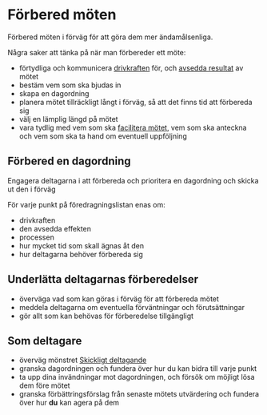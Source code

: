 # Förbered möten

<summary>
Förbered möten i förväg för att göra dem mer ändamålsenliga.
</summary>

Några saker att tänka på när man förbereder ett möte:

- förtydliga och kommunicera [drivkraften](glossary:driver) för, och [avsedda resultat](glossary:intended-outcome) av mötet
- bestäm vem som ska bjudas in
- skapa en dagordning
- planera mötet tillräckligt långt i förväg, så att det finns tid att förbereda sig
- välj en lämplig längd på mötet
- vara tydlig med vem som ska [facilitera mötet](section:facilitate-meetings), vem som ska anteckna och vem som ska ta hand om eventuell uppföljning

## Förbered en dagordning

Engagera deltagarna i att förbereda och prioritera en dagordning och skicka ut den i förväg

För varje punkt på föredragningslistan enas om:

- drivkraften
- den avsedda effekten
- processen
- hur mycket tid som skall ägnas åt den
- hur deltagarna behöver förbereda sig

## Underlätta deltagarnas förberedelser

- överväga vad som kan göras i förväg för att förbereda mötet
- meddela deltagarna om eventuella förväntningar och förutsättningar
- gör allt som kan behövas för förberedelse tillgängligt

## Som deltagare

- överväg mönstret [Skickligt deltagande](section:artful-participation)
- granska dagordningen och fundera över hur du kan bidra till varje punkt
- ta upp dina invändningar mot dagordningen, och försök om möjligt lösa dem före mötet
- granska förbättringsförslag från senaste mötets utvärdering och fundera över hur **du** kan agera på dem